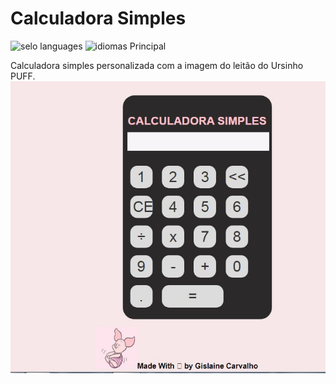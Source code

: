 # Calculadora Simples 
![selo languages](https://img.shields.io/github/languages/count/GiVicking/Calculadora)
![idiomas Principal](https://img.shields.io/github/languages/top/GiVicking/Calculadora)


Calculadora simples personalizada com a imagem do leitão do Ursinho PUFF.
![calculadora simples](https://github.com/GiVicking/Calculadora/blob/main/calc%20pronto.jpg)
